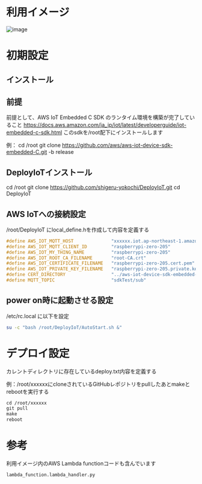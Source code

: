 # 利用イメージ


![image](https://user-images.githubusercontent.com/12773136/45201856-e07c5400-b2b1-11e8-9e1c-a6eeca8dd0ac.png)

# 初期設定

## インストール

## 前提

前提として、AWS IoT Embedded C SDK のランタイム環境を構築が完了していること
https://docs.aws.amazon.com/ja_jp/iot/latest/developerguide/iot-embedded-c-sdk.html
このsdkを/root配下にインストールします

例：
cd /root
git clone https://github.com/aws/aws-iot-device-sdk-embedded-C.git -b release

## DeployIoTインストール

cd /root
git clone https://github.com/shigeru-yokochi/DeployIoT.git
cd DeployIoT


## AWS IoTへの接続設定

/root/DeployIoT にlocal_define.hを作成して内容を定義する

```c
#define AWS_IOT_MQTT_HOST              "xxxxxx.iot.ap-northeast-1.amazonaws.com"	//AWS IoTのエンドポイント
#define AWS_IOT_MQTT_CLIENT_ID         "raspberrypi-zero-205"						//クライアントID(AWS_IOT_MY_THING_NAMEと同じ)
#define AWS_IOT_MY_THING_NAME 	       "raspberrypi-zero-205"						//AWS IoTへ登録したThings名
#define AWS_IOT_ROOT_CA_FILENAME       "root-CA.crt"								//ルート証明書ファイル名
#define AWS_IOT_CERTIFICATE_FILENAME   "raspberrypi-zero-205.cert.pem"				//デバイス証明書ファイル名
#define AWS_IOT_PRIVATE_KEY_FILENAME   "raspberrypi-zero-205.private.key"			//プライベートキーファイル名
#define CERT_DIRECTORY	               "../aws-iot-device-sdk-embedded-C/certs"		//aws-iot-device-sdk-embedded-C/certsへの相対パス"
#define MQTT_TOPIC                     "sdkTest/sub"                                //MQTTトピックス名
```


## power on時に起動させる設定

/etc/rc.local に以下を設定　

```sh
su -c "bash /root/DeployIoT/AutoStart.sh &"
```

# デプロイ設定

カレントディレクトリに存在しているdeploy.txt内容を定義する

例：/root/xxxxxxにcloneされているGitHubレポジトリをpullしたあとmakeとrebootを実行する

```txt
cd /root/xxxxxx
git pull
make
reboot
```

# 参考

利用イメージ内のAWS Lambda functionコードも含んでいます

```
lambda_function.lambda_handler.py
```

